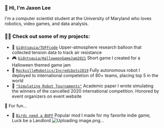 ### 👋 Hi, I'm Jaxon Lee
I'm a computer scientist student at the University of Maryland who loves robotics, video games, and data analysis.

### 👨‍💻 Check out some of my projects:
- 🎈 [`Gidntsquia/TUFFcode`](https://github.com/Gidntsquia/TUFFcode) Upper-atmosphere research balloon that collected tension data to track air resistance
- 🎮 [`Gidntsquia/HalloweenGameJam2021`](https://github.com/Gidntsquia/HalloweenGameJam2021) Short game I created for a Halloween themed game jam
- 🤖 [`RockvilleRobotics/Incredibots2019`](https://github.com/rockvillerobotics/Incredibots2019) Fully autonomous robot I deployed to international competetion of 80+ teams, placing top 5 in the world
- 📄 [`"Simulating Robot Tournaments"`](https://github.com/Gidntsquia/JaxonLee/files/7237609/Lee_IB_Math_IA.pdf) Academic paper I wrote simulating the winners of the cancelled 2020 international competition. Honored by event organizers on event website

🤿 For fun...
- 🦅 [`Birds need a BUFF`](https://steamcommunity.com/sharedfiles/filedetails/?id=2721164122&searchtext=) Popular mod I made for my favorite indie game, Luck be a Landlord
![Uploading image.png…]()

